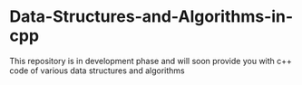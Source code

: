 # Data-Structures-and-Algorithms-in-cpp
This repository is in development phase and will soon provide you with c++ code of various data structures and algorithms
